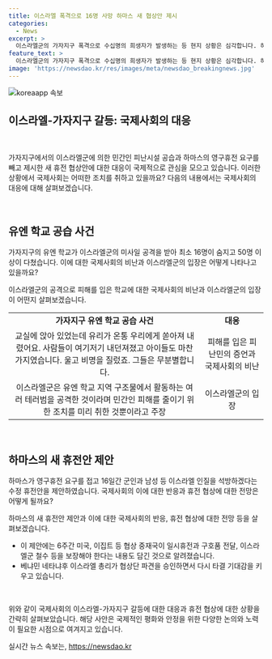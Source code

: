 ```yaml
---
title: 이스라엘 폭격으로 16명 사망 하마스 새 협상안 제시
categories:
  - News
excerpt: >
  이스라엘군의 가자지구 폭격으로 수십명의 희생자가 발생하는 등 현지 상황은 심각합니다. 하마스가 새로운 휴전 협상안을 제시했으며, 이스라엘은 이를 검토 중입니다. 총리의 협상단 파견으로 다시 타결 기대가 높아지고 있습니다. 이스라엘군과 하마스 간의 갈등은 끝나지 않고 있습니다. (150자)
feature_text: >
  이스라엘군의 가자지구 폭격으로 수십명의 희생자가 발생하는 등 현지 상황은 심각합니다. 하마스가 새로운 휴전 협상안을 제시했으며, 이스라엘은 이를 검토 중입니다. 총리의 협상단 파견으로 다시 타결 기대가 높아지고 있습니다. 이스라엘군과 하마스 간의 갈등은 끝나지 않고 있습니다. (150자)
image: 'https://newsdao.kr/res/images/meta/newsdao_breakingnews.jpg'
---
```


<p><img src="httpss://newsdao.kr/res/images/meta/newsdao_breakingnews.jpg" alt="koreaapp 속보" /></p>

<h2 data-ke-size="size26">이스라엘-가자지구 갈등: 국제사회의 대응</h2>

<p data-ke-size="size16">&nbsp;</p>

<p>가자지구에서의 이스라엘군에 의한 민간인 피난시설 공습과 하마스의 영구휴전 요구를 빼고 제시한 새 휴전 협상안에 대한 대응이 국제적으로 관심을 모으고 있습니다. 이러한 상황에서 국제사회는 어떠한 조치를 취하고 있을까요? 다음의 내용에서는 국제사회의 대응에 대해 살펴보겠습니다.</p>

<p data-ke-size="size16">&nbsp;</p>

<h2 data-ke-size="size24">유엔 학교 공습 사건</h2>

<p>가자지구의 유엔 학교가 이스라엘군의 미사일 공격을 받아 최소 16명이 숨지고 50명 이상이 다쳤습니다. 이에 대한 국제사회의 비난과 이스라엘군의 입장은 어떻게 나타나고 있을까요? </p>

<p data-ke-size="size16">이스라엘군의 공격으로 피해를 입은 학교에 대한 국제사회의 비난과 이스라엘군의 입장이 어떤지 살펴보겠습니다.</p>

<table>
  <tr>
    <td style="text-align: center; height: 17px;"><b>가자지구 유엔 학교 공습 사건</b></td>
    <td style="text-align: center; height: 17px;"><b>대응</b></td>
  </tr>
  <tr>
    <td style="text-align: center; height: 17px;">교실에 앉아 있었는데 유리가 온통 우리에게 쏟아져 내렸어요. 사람들이 여기저기 내던져졌고 아이들도 마찬가지였습니다. 울고 비명을 질렀죠. 그들은 무분별합니다.</td>
    <td style="text-align: center; height: 17px;">피해를 입은 피난민의 증언과 국제사회의 비난</td>
  </tr>
  <tr>
    <td style="text-align: center; height: 17px;">이스라엘군은 유엔 학교 지역 구조물에서 활동하는 여러 테러범을 공격한 것이라며 민간인 피해를 줄이기 위한 조치를 미리 취한 것뿐이라고 주장</td>
    <td style="text-align: center; height: 17px;">이스라엘군의 입장</td>
  </tr>
</table>

<p data-ke-size="size16">&nbsp;</p>

<h2 data-ke-size="size24">하마스의 새 휴전안 제안</h2>

<p>하마스가 영구휴전 요구를 접고 16일간 군인과 남성 등 이스라엘 인질을 석방하겠다는 수정 휴전안을 제안하였습니다. 국제사회의 이에 대한 반응과 휴전 협상에 대한 전망은 어떻게 될까요?</p>

<p data-ke-size="size16">하마스의 새 휴전안 제안과 이에 대한 국제사회의 반응, 휴전 협상에 대한 전망 등을 살펴보겠습니다.</p>

<ul>
  <li>이 제안에는 6주간 미국, 이집트 등 협상 중재국이 일시휴전과 구호품 전달, 이스라엘군 철수 등을 보장해야 한다는 내용도 담긴 것으로 알려졌습니다.</li>
  <li>베냐민 네타냐후 이스라엘 총리가 협상단 파견을 승인하면서 다시 타결 기대감을 키우고 있습니다.</li>
</ul>

<p data-ke-size="size16">&nbsp;</p>

<p>위와 같이 국제사회의 이스라엘-가자지구 갈등에 대한 대응과 휴전 협상에 대한 상황을 간략히 살펴보았습니다. 해당 사안은 국제적인 평화와 안정을 위한 다양한 논의와 노력이 필요한 시점으로 여겨지고 있습니다.</p>
실시간 뉴스 속보는, <a href="https://newsdao.kr" rel="dofollow">https://newsdao.kr</a>


